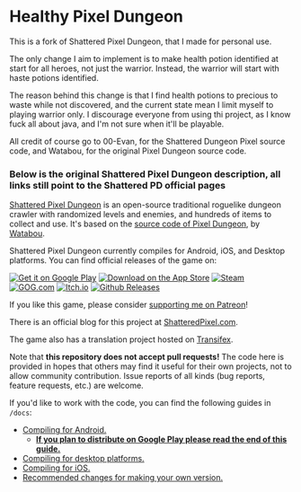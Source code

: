 # Healthy Pixel Dungeon

This is a fork of Shattered Pixel Dungeon, that I made for personal use.

The only change I aim to implement is to make health potion identified at start for all heroes, not just the warrior.
Instead, the warrior will start with haste potions identified.

The reason behind this change is that I find health potions to precious to waste while not discovered, and the current state mean I limit myself to playing warrior only.
I discourage everyone from using thi project, as I know fuck all about java, and I'm not sure when it'll be playable.

All credit of course go to 00-Evan, for the Shattered Dungeon Pixel source code, and Watabou, for the original Pixel Dungeon source code.

### Below is the original Shattered Pixel Dungeon description, all links still point to the Shattered PD official pages

[Shattered Pixel Dungeon](https://shatteredpixel.com/shatteredpd/) is an open-source traditional roguelike dungeon crawler with randomized levels and enemies, and hundreds of items to collect and use. It's based on the [source code of Pixel Dungeon](https://github.com/00-Evan/pixel-dungeon-gradle), by [Watabou](https://www.watabou.ru).

Shattered Pixel Dungeon currently compiles for Android, iOS, and Desktop platforms. You can find official releases of the game on:

[![Get it on Google Play](https://shatteredpixel.com/assets/images/badges/gplay.png)](https://play.google.com/store/apps/details?id=com.shatteredpixel.shatteredpixeldungeon)
[![Download on the App Store](https://shatteredpixel.com/assets/images/badges/appstore.png)](https://apps.apple.com/app/shattered-pixel-dungeon/id1563121109)
[![Steam](https://shatteredpixel.com/assets/images/badges/steam.png)](https://store.steampowered.com/app/1769170/Shattered_Pixel_Dungeon/)<br>
[![GOG.com](https://shatteredpixel.com/assets/images/badges/gog.png)](https://www.gog.com/game/shattered_pixel_dungeon)
[![Itch.io](https://shatteredpixel.com/assets/images/badges/itch.png)](https://shattered-pixel.itch.io/shattered-pixel-dungeon)
[![Github Releases](https://shatteredpixel.com/assets/images/badges/github.png)](https://github.com/00-Evan/shattered-pixel-dungeon/releases)

If you like this game, please consider [supporting me on Patreon](https://www.patreon.com/ShatteredPixel)!

There is an official blog for this project at [ShatteredPixel.com](https://www.shatteredpixel.com/blog/).

The game also has a translation project hosted on [Transifex](https://www.transifex.com/shattered-pixel/shattered-pixel-dungeon/).

Note that **this repository does not accept pull requests!** The code here is provided in hopes that others may find it useful for their own projects, not to allow community contribution. Issue reports of all kinds (bug reports, feature requests, etc.) are welcome.

If you'd like to work with the code, you can find the following guides in `/docs`:
- [Compiling for Android.](docs/getting-started-android.md)
    - **[If you plan to distribute on Google Play please read the end of this guide.](docs/getting-started-android.md#distributing-your-apk)**
- [Compiling for desktop platforms.](docs/getting-started-desktop.md)
- [Compiling for iOS.](docs/getting-started-ios.md)
- [Recommended changes for making your own version.](docs/recommended-changes.md)
